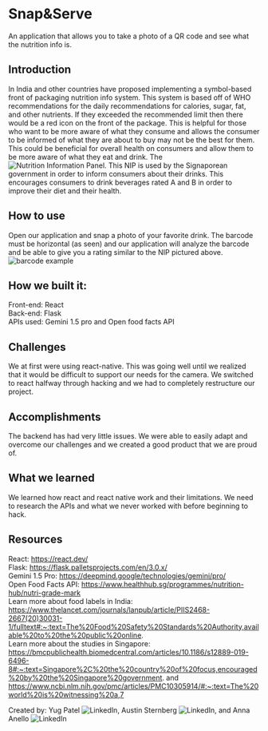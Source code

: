 # Snap&Serve
An application that allows you to take a photo of a QR code and see what the nutrition info is.

## Introduction
In India and other countries have proposed implementing a symbol-based front of packaging nutrition info system. This system is based off of WHO recommendations for the daily recommendations for calories, sugar, fat, and other nutrients. If they exceeded the recommended limit then there would be a red icon on the front of the package. This is helpful for those who want to be more aware of what they consume and allows the consumer to be informed of what they are about to buy may not be the best for them. This could be beneficial for overall health on consumers and allow them to be more aware of what they eat and drink. The ![Nutrition Information Panel](https://ch-api.healthhub.sg/api/public/content/6665167aada64c049efa5a591972deee?v=dfcc39d2). This NIP is used by the Signaporean government in order to inform consumers about their drinks. This encourages consumers to drink beverages rated A and B in order to improve their diet and their health. 

## How to use
Open our application and snap a photo of your favorite drink. The barcode must be horizontal (as seen) and our application will analyze the barcode and be able to give you a rating similar to the NIP pictured above. ![barcode example](https://m.media-amazon.com/images/I/51Dpkw64v4L.jpg)

## How we built it:
Front-end: React <br>
Back-end: Flask <br>
APIs used: Gemini 1.5 pro and Open food facts API

## Challenges
We at first were using react-native. This was going well until we realized that it would be difficult to support our needs for the camera. We switched to react halfway through hacking and we had to completely restructure our project. 

## Accomplishments
The backend has had very little issues. We were able to easily adapt and overcome our challenges and we created a good product that we are proud of. 

## What we learned
We learned how react and react native work and their limitations. We need to research the APIs and what we never worked with before beginning to hack. 

## Resources
React: https://react.dev/ <br>
Flask: https://flask.palletsprojects.com/en/3.0.x/ <br>
Gemini 1.5 Pro: https://deepmind.google/technologies/gemini/pro/ <br>
Open Food Facts API: https://www.healthhub.sg/programmes/nutrition-hub/nutri-grade-mark <br>
Learn more about food labels in India: https://www.thelancet.com/journals/lanpub/article/PIIS2468-2667(20)30031-1/fulltext#:~:text=The%20Food%20Safety%20Standards%20Authority,available%20to%20the%20public%20online. <br>
Learn more about the studies in Singapore: https://bmcpublichealth.biomedcentral.com/articles/10.1186/s12889-019-6496-8#:~:text=Singapore%2C%20the%20country%20of%20focus,encouraged%20by%20the%20Singapore%20government. and https://www.ncbi.nlm.nih.gov/pmc/articles/PMC10305914/#:~:text=The%20world%20is%20witnessing%20a,7

Created by: Yug Patel ![LinkedIn](https://www.linkedin.com/in/yugpatel8767/), Austin Sternberg ![LinkedIn](https://www.linkedin.com/in/austin-sternberg-765620218/), and Anna Anello ![LinkedIn](https://www.linkedin.com/in/anna-anello-0ba40526a/)
